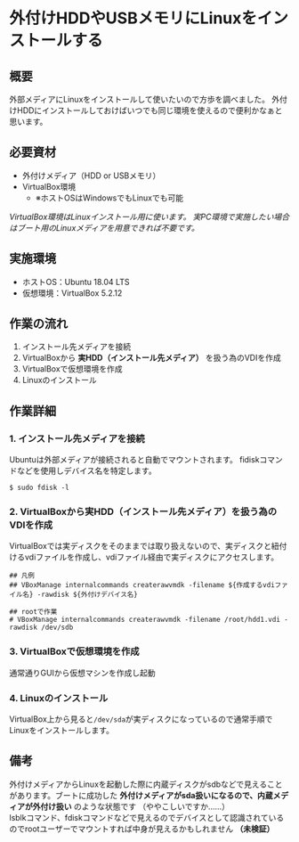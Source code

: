 # 外付けHDDやUSBメモリにLinuxをインストールする

## 概要

外部メディアにLinuxをインストールして使いたいので方歩を調べました。
外付けHDDにインストールしておけばいつでも同じ環境を使えるので便利かなぁと思います。

## 必要資材

- 外付けメディア（HDD or USBメモリ）
- VirtualBox環境
  - ※ホストOSはWindowsでもLinuxでも可能

_VirtualBox環境はLinuxインストール用に使います。
実PC環境で実施したい場合はブート用のLinuxメディアを用意できれば不要です。_

## 実施環境

- ホストOS：Ubuntu 18.04 LTS
- 仮想環境：VirtualBox 5.2.12

## 作業の流れ

1. インストール先メディアを接続
2. VirtualBoxから **実HDD（インストール先メディア）** を扱う為のVDIを作成
3. VirtualBoxで仮想環境を作成
4. Linuxのインストール

## 作業詳細

### 1. インストール先メディアを接続

Ubuntuは外部メディアが接続されると自動でマウントされます。
fidiskコマンドなどを使用しデバイス名を特定します。

```
$ sudo fdisk -l
```

### 2. VirtualBoxから実HDD（インストール先メディア）を扱う為のVDIを作成

VirtualBoxでは実ディスクをそのままでは取り扱えないので、実ディスクと紐付けるvdiファイルを作成し、vdiファイル経由で実ディスクにアクセスします。

```
## 凡例
## VBoxManage internalcommands createrawvmdk -filename ${作成するvdiファイル名} -rawdisk ${外付けデバイス名}

## rootで作業
# VBoxManage internalcommands createrawvmdk -filename /root/hdd1.vdi -rawdisk /dev/sdb
```

### 3. VirtualBoxで仮想環境を作成

通常通りGUIから仮想マシンを作成し起動

### 4. Linuxのインストール

VirtualBox上から見ると```/dev/sda```が実ディスクになっているので通常手順でLinuxをインストールします。

## 備考

外付けメディアからLinuxを起動した際に内蔵ディスクがsdbなどで見えることがあります。ブートに成功した **外付けメディアがsda扱いになるので、内蔵メディアが外付け扱い** のような状態です （ややこしいですか……）  
lsblkコマンド、fdiskコマンドなどで見えるのでデバイスとして認識されているのでrootユーザーでマウントすれば中身が見えるかもしれません **（未検証）**

